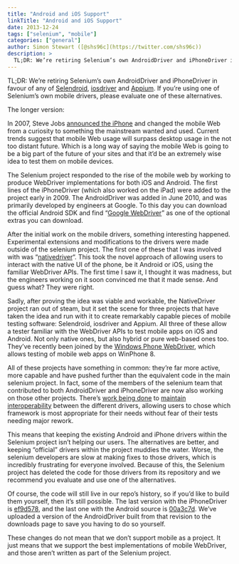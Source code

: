 ```yaml
---
title: "Android and iOS Support"
linkTitle: "Android and iOS Support"
date: 2013-12-24
tags: ["selenium", "mobile"]
categories: ["general"]
author: Simon Stewart ([@shs96c](https://twitter.com/shs96c))
description: >
  TL;DR: We’re retiring Selenium’s own AndroidDriver and iPhoneDriver in favour of any of Selendroid, iosdriver and Appium.
---
```



TL;DR: We’re retiring Selenium’s own AndroidDriver and iPhoneDriver in favour of any of [Selendroid](http://selendroid.io/), [iosdriver](http://ios-driver.github.io/ios-driver/) and [Appium](http://appium.io/). If you’re using one of Selenium’s own mobile drivers, please evaluate one of these alternatives.

The longer version:

In 2007, Steve Jobs [announced the iPhone](http://www.apple.com/pr/library/2007/01/09Apple-Reinvents-the-Phone-with-iPhone.html) and changed the mobile Web from a curiosity to something the mainstream wanted and used. Current trends suggest that mobile Web usage will surpass desktop usage in the not too distant future. Which is a long way of saying the mobile Web is going to be a big part of the future of your sites and that it’d be an extremely wise idea to test them on mobile devices.

The Selenium project responded to the rise of the mobile web by working to produce WebDriver implementations for both iOS and Android. The first lines of the iPhoneDriver (which also worked on the iPad) were added to the project early in 2009. The AndroidDriver was added in June 2010, and was primarily developed by engineers at Google. To this day you can download the official Android SDK and find “[Google WebDriver](http://android-developers.blogspot.com/2011/10/introducing-android-webdriver.html)” as one of the optional extras you can download.

After the initial work on the mobile drivers, something interesting happened. Experimental extensions and modifications to the drivers were made outside of the selenium project. The first one of these that I was involved with was “[nativedriver](https://code.google.com/p/nativedriver/)“. This took the novel approach of allowing users to interact with the native UI of the phone, be it Android or iOS, using the familiar WebDriver APIs. The first time I saw it, I thought it was madness, but the engineers working on it soon convinced me that it made sense. And guess what? They were right.

Sadly, after proving the idea was viable and workable, the NativeDriver project ran out of steam, but it set the scene for three projects that have taken the idea and run with it to create remarkably capable pieces of mobile testing software: Selendroid, iosdriver and Appium. All three of these allow a tester familiar with the WebDriver APIs to test mobile apps on iOS and Android. Not only native ones, but also hybrid or pure web-based ones too. They’ve recently been joined by the [Windows Phone WebDriver](http://winphonewebdriver.codeplex.com/), which allows testing of mobile web apps on WinPhone 8.

All of these projects have something in common: they’re far more active, more capable and have pushed further than the equivalent code in the main selenium project. In fact, some of the members of the selenium team that contributed to both AndroidDriver and iPhoneDriver are now also working on those other projects. There’s [work being done](http://sauceio.com/index.php/2013/09/the-mobile-json-wire-protocol-workshop/) to [maintain interoperability](https://code.google.com/p/selenium/source/browse?repo=mobile) between the different drivers, allowing users to chose which framework is most appropriate for their needs without fear of their tests needing major rework.

This means that keeping the existing Android and iPhone drivers within the Selenium project isn’t helping our users. The alternatives are better, and keeping “official” drivers within the project muddies the water. Worse, the selenium developers are slow at making fixes to those drivers, which is incredibly frustrating for everyone involved. Because of this, the Selenium project has deleted the code for those drivers from its repository and we recommend you evaluate and use one of the alternatives.

Of course, the code will still live in our repo’s history, so if you’d like to build them yourself, then it’s still possible. The last version with the iPhoneDriver is [ef9d578](https://code.google.com/p/selenium/source/detail?r=ef9d5787e5e136ecb4a31b0cf53a1fd17e252cf3), and the last one with the Android source is [00a3c7d](https://code.google.com/p/selenium/source/detail?r=00a3c7df9fb4109e1f99b5f7bee5f5df74fb876a). We’ve uploaded a version of the AndroidDriver built from that revision to the downloads page to save you having to do so yourself.

These changes do not mean that we don’t support mobile as a project. It just means that we support the best implementations of mobile WebDriver, and those aren’t written as part of the Selenium project.